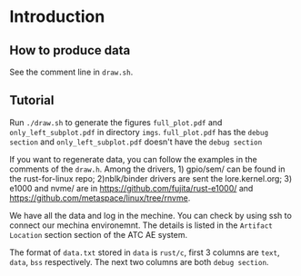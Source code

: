 # Introduction

## How to produce data

See the comment line in `draw.sh`.

## Tutorial

Run `./draw.sh` to generate the figures `full_plot.pdf` and `only_left_subplot.pdf` in directory `imgs`. `full_plot.pdf` has the `debug section` and `only_left_subplot.pdf` doesn't have the `debug section`

If you want to regenerate data, you can follow the examples in the comments of the `draw.h`.
Among the drivers, 1) gpio/sem/ can be found in the rust-for-linux repo; 2)nblk/binder drivers are sent the lore.kernel.org; 3) e1000 and nvme/ are in https://github.com/fujita/rust-e1000/ and https://github.com/metaspace/linux/tree/rnvme.

We have all the data and log in the mechine.
You can check by using ssh to connect our mechina environemnt. The details is listed in the `Artifact Location` section section of the ATC AE system.

The format of `data.txt` stored in `data` is `rust/c`, first 3 columns are `text`, `data`, `bss` respectively. The next two columns are both `debug section`.